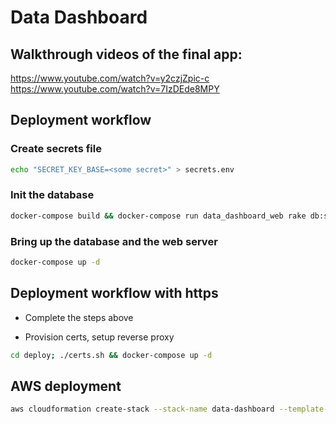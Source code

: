 # Data Dashboard

## Walkthrough videos of the final app:
https://www.youtube.com/watch?v=y2czjZpic-c
https://www.youtube.com/watch?v=7IzDEde8MPY

## Deployment workflow

### Create secrets file
```bash
echo "SECRET_KEY_BASE=<some secret>" > secrets.env
```

### Init the database
```bash
docker-compose build && docker-compose run data_dashboard_web rake db:setup
```

### Bring up the database and the web server
```bash
docker-compose up -d
```

## Deployment workflow with https
- Complete the steps above

- Provision certs, setup reverse proxy
```bash
cd deploy; ./certs.sh && docker-compose up -d
```

## AWS deployment

```bash
aws cloudformation create-stack --stack-name data-dashboard --template-body file://deploy/cf_demo_stack.yml --parameters ParameterKey=SSHIP,ParameterValue=76.28.82.197/32
```
